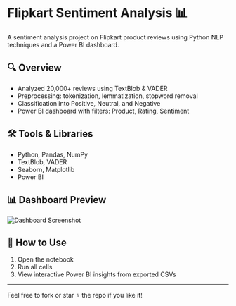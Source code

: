 # Flipkart Sentiment Analysis 📊

A sentiment analysis project on Flipkart product reviews using Python NLP techniques and a Power BI dashboard.

## 🔍 Overview
- Analyzed 20,000+ reviews using TextBlob & VADER
- Preprocessing: tokenization, lemmatization, stopword removal
- Classification into Positive, Neutral, and Negative
- Power BI dashboard with filters: Product, Rating, Sentiment

## 🛠️ Tools & Libraries
- Python, Pandas, NumPy
- TextBlob, VADER
- Seaborn, Matplotlib
- Power BI
## 📊 Dashboard Preview
![Dashboard Screenshot]()
## 🔗 How to Use
1. Open the notebook
2. Run all cells
3. View interactive Power BI insights from exported CSVs

---

Feel free to fork or star ⭐ the repo if you like it!

